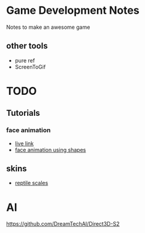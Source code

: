 # Game Development Notes

Notes to make an awesome game

## other tools

- pure ref
- ScreenToGif

# TODO

## Tutorials

### face animation

- [live link](https://www.youtube.com/watch?v=aM_cGEgkCV0)
- [face animation using shapes](https://www.youtube.com/watch?v=LS-U18p9LhQ&t=81s)

## skins

- [reptile scales](https://www.youtube.com/@GetLearnt/search?query=scales)

# AI

https://github.com/DreamTechAI/Direct3D-S2
